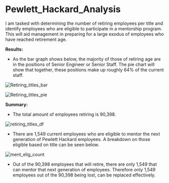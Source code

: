 # Pewlett_Hackard_Analysis

I am tasked with determining the number of retiring employees per title and identify employees who are eligible to participate in a mentorship program. This will aid management in preparing for a large exodus of employees who have reached retirement age. 

**Results:**

* As the bar graph shows below, the majority of those of retiring age are in the positions of Senior Engineer or Senior Staff.    The pie chart will show that together, these positions make up roughly 64% of the current staff. 

![Retiring_titles_bar](https://user-images.githubusercontent.com/92542382/145750649-ba092cb7-062e-406a-842f-c03e7fc59baf.png)

![Retiring_titles_pie](https://user-images.githubusercontent.com/92542382/145750658-3531859d-4a7b-4f63-8f72-2b17eb510371.png)

**Summary:**

* The total amount of employees retiring is 90,398.

![retiring_titles_df](https://user-images.githubusercontent.com/92542382/145751738-f5fa65c4-b9fb-43f5-864d-fc35e6b4342f.png)

* There are 1,549 current employees who are eligible to mentor the next generation of Pewlett Hackard employees.  A breakdown on those eligible based on title can be seen below.  

![ment_elig_count](https://user-images.githubusercontent.com/92542382/145751780-f5340d43-ee9e-4f5d-8a97-09e8e835f210.png) 

* Out of the 90,398 employees that will retire, there are only 1,549 that can mentor that next generation of employees.  Therefore only 1,549 employees out of the 90,398 being lost, can be replaced effectively. 


